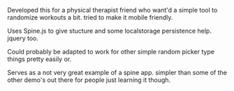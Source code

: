 Developed this for a physical therapist friend who want'd a simple tool to randomize workouts a bit. tried to make it mobile friendly.

Uses Spine.js to give stucture and some localstorage persistence help. jquery too.

Could probably be adapted to work for other simple random picker type things pretty easily or.

Serves as a not very great example of a spine app. simpler than some of the other demo's out there for people just learning it though.

